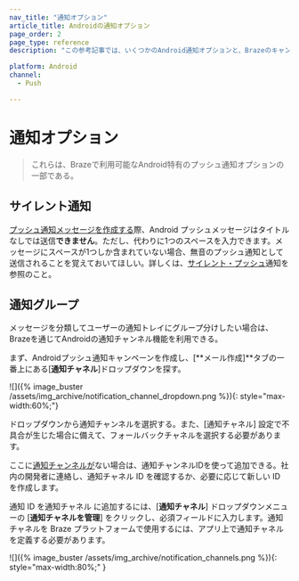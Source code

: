 ```yaml
---
nav_title: "通知オプション"
article_title: Androidの通知オプション
page_order: 2
page_type: reference
description: "この参考記事では、いくつかのAndroid通知オプションと、Brazeのキャンペーンでそれらを最適に使用する方法について説明する。"

platform: Android
channel:
  - Push

---
```


# 通知オプション

> これらは、Brazeで利用可能なAndroid特有のプッシュ通知オプションの一部である。

## サイレント通知

[プッシュ通知メッセージを作成する]({{site.baseurl}}/user_guide/message_building_by_channel/push/creating_a_push_message/?tab=android#step-4-compose-your-push-message)際、Android プッシュメッセージはタイトルなしでは送信**できません**。ただし、代わりに1つのスペースを入力できます。メッセージにスペースが1つしか含まれていない場合、無音のプッシュ通知として送信されることを覚えておいてほしい。詳しくは、[サイレント・プッシュ]({{site.baseurl}}/developer_guide/push_notifications/silent/?sdktab=android)通知を参照のこと。

## 通知グループ

メッセージを分類してユーザーの通知トレイにグループ分けしたい場合は、Brazeを通じてAndroidの通知チャンネル機能を利用できる。

まず、Androidプッシュ通知キャンペーンを作成し、[**メール作成]**タブの一番上にある[**通知チャネル**]ドロップダウンを探す。

![]({% image_buster /assets/img_archive/notification_channel_dropdown.png %}){: style="max-width:60%;"}

ドロップダウンから通知チャンネルを選択する。また、[通知チャネル] 設定で不具合が生じた場合に備えて、フォールバックチャネルを選択する必要があります。

ここに[通知チャンネルが]({{site.baseurl}}/user_guide/message_building_by_channel/push/android/notification_channels/)ない場合は、通知チャンネルIDを使って追加できる。社内の開発者に連絡し、通知チャネル ID を確認するか、必要に応じて新しい ID を作成します。 

通知 ID を通知チャネル に追加するには、[**通知チャネル**] ドロップダウンメニューの [**通知チャネルを管理**] をクリックし、必須フィールドに入力します。通知チャネルを Braze プラットフォームで使用するには、アプリ上で通知チャネルを定義する必要があります。

![]({% image_buster /assets/img_archive/notification_channels.png %}){: style="max-width:80%;" }


